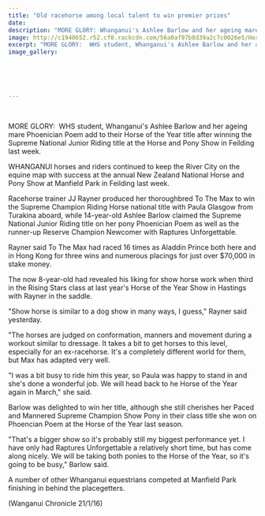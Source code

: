 ```yaml
---
title: "Old racehorse among local talent to win premier prizes"
date: 
description: "MORE GLORY: Whanganui's Ashlee Barlow and her ageing mare Phoenician Poem add to their Horse of the Year title after winning the Supreme National Junior Riding title at the Horse and Pony Show..."
image: http://c1940652.r52.cf0.rackcdn.com/56a0af97b8d39a2c7c0026e5/Horses.Ashlee-Barlow-21..1.16.jpg
excerpt: "MORE GLORY:  WHS student, Whanganui's Ashlee Barlow and her ageing mare Phoenician Poem add to their Horse of the Year title after winning the Supreme National Junior Riding title at the Horse and Pony Show in Feilding last week."
image_gallery:
    
    
    
    
    
---
```


<p><span><br /></span></p>
<p><span>MORE GLORY: &nbsp;WHS student,&nbsp;Whanganui's Ashlee Barlow and her ageing mare Phoenician Poem add to their Horse of the Year title after winning the Supreme National Junior Riding title at the Horse and Pony Show in Feilding last week.</span></p>
<p>WHANGANUI horses and riders continued to keep the River City on the equine map with success at the annual New Zealand National Horse and Pony Show at Manfield Park in Feilding last week.</p>
<p>Racehorse trainer JJ Rayner produced her thoroughbred To The Max to win the Supreme Champion Riding Horse national title with Paula Glasgow from Turakina aboard, while 14-year-old Ashlee Barlow claimed the Supreme National Junior Riding title on her pony Phoenician Poem as well as the runner-up Reserve Champion Newcomer with Raptures Unforgettable.</p>
<p>Rayner said To The Max had raced 16 times as Aladdin Prince both here and in Hong Kong for three wins and numerous placings for just over $70,000 in stake money.</p>
<p>The now 8-year-old had revealed his liking for show horse work when third in the Rising Stars class at last year's Horse of the Year Show in Hastings with Rayner in the saddle.</p>
<p>"Show horse is similar to a dog show in many ways, I guess," Rayner said yesterday.</p>
<p>"The horses are judged on conformation, manners and movement during a workout similar to dressage. It takes a bit to get horses to this level, especially for an ex-racehorse. It's a completely different world for them, but Max has adapted very well.</p>
<p>"I was a bit busy to ride him this year, so Paula was happy to stand in and she's done a wonderful job. We will head back to he Horse of the Year again in March," she said.</p>
<p>Barlow was delighted to win her title, although she still cherishes her Paced and Mannered Supreme Champion Show Pony in their class title she won on Phoencian Poem at the Horse of the Year last season.</p>
<p>"That's a bigger show so it's probably still my biggest performance yet. I have only had Raptures Unforgettable a relatively short time, but has come along nicely. We will be taking both ponies to the Horse of the Year, so it's going to be busy," Barlow said.</p>
<p>A number of other Whanganui equestrians competed at Manfield Park finishing in behind the placegetters.</p>
<p><span>(Wanganui Chronicle 21/1/16)</span></p>

